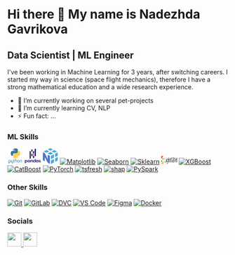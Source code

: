 # Hi there 👋 My name is Nadezhda Gavrikova
Data Scientist | ML Engineer
----------------------------
I've been working in Machine Learning for 3 years, after switching careers. I started my way in science (space flight mechanics), therefore I have a strong mathematical education and a wide research experience.

- 🔭 I’m currently working on several pet-projects
- 🌱 I’m currently learning CV, NLP
- ⚡ Fun fact: ...

### ML Skills

<div>
  <a href="https://www.python.org/" target="_blank" rel="noreferrer"><img src="https://github.com/devicons/devicon/blob/master/icons/python/python-original-wordmark.svg" title="Python" alt="Python" width="36" height="36"/></a>
  <a href="https://pandas.pydata.org/docs/index.html" target="_blank" rel="noreferrer"><img src="https://github.com/devicons/devicon/blob/master/icons/pandas/pandas-original-wordmark.svg" title="Pandas" alt="Pandas" width="36" height="36"/></a>
  <a href="https://numpy.org/" target="_blank" rel="noreferrer"><img src="https://github.com/devicons/devicon/blob/master/icons/numpy/numpy-original.svg" title="Numpy" alt="Numpy" width="36" height="36"/></a>
  <a href="https://matplotlib.org/" target="_blank" rel="noreferrer"><img src="https://matplotlib.org/_static/images/documentation.svg" title="Matplotlib" alt="Matplotlib" width="36" height="36"/></a>
  <a href="https://seaborn.pydata.org/" target="_blank" rel="noreferrer"><img src="https://seaborn.pydata.org/_images/logo-mark-lightbg.svg" title="Seaborn" alt="Seaborn" width="36" height="36"/></a>
  <a href="https://scikit-learn.org/stable/" target="_blank" rel="noreferrer"><img src="https://upload.wikimedia.org/wikipedia/commons/0/05/Scikit_learn_logo_small.svg" title="Sklearn" alt="Sklearn" width="36" height="36"/></a>
  <a href="https://lightgbm.readthedocs.io/en/stable/" target="_blank" rel="noreferrer"><img src="https://github.com/microsoft/LightGBM/blob/master/docs/logo/LightGBM_logo_black_text.svg" title="LGBM" alt="LGBM" width="36" height="18"/></a>
  <a href="https://xgboost.readthedocs.io/en/stable/" target="_blank" rel="noreferrer"><img src="https://xgboost.ai/images/logo/xgboost-logo.png" title="XGBoost" alt="XGBoost" width="36" height="18"/></a>
  <a href="https://catboost.ai/" target="_blank" rel="noreferrer"><img src="https://avatars.githubusercontent.com/u/29043415?s=200&v=4" title="CatBoost" alt="CatBoost" width="36" height="36"/></a>
  <a href="https://pytorch.org/" target="_blank" rel="noreferrer"><img src="https://raw.githubusercontent.com/danielcranney/readme-generator/main/public/icons/skills/pytorch-colored.svg" title="PyTorch" alt="PyTorch" width="36" height="36"/></a>
  <a href="https://tsfresh.readthedocs.io/en/latest/" target="_blank" rel="noreferrer"><img src="https://tsfresh.readthedocs.io/en/latest/_images/tsfresh_logo.svg" title="tsfresh" alt="tsfresh" width="36" height="36"/></a>
  <a href="https://shap.readthedocs.io/en/latest/" target="_blank" rel="noreferrer"><img src="https://miro.medium.com/v2/resize:fit:592/format:webp/1*z8YJEVnZubNy0yG-WtCLbg.jpeg" title="shap" alt="shap" width="36" height="36"/></a>
  <a href="https://spark.apache.org/docs/3.3.1/api/python/index.html#:~:text=PySpark%20is%20an%20interface%20for,data%20in%20a%20distributed%20environment." target="_blank" rel="noreferrer"><img src="https://miro.medium.com/v2/format:webp/1*nPcdyVwgcuEZiEZiRqApug.jpeg" title="PySpark" alt="PySpark" width="36" height="28"/></a>
</div>

### Other Skills

<div>
  <a href="https://git-scm.com/" target="_blank" rel="noreferrer"><img src="https://raw.githubusercontent.com/danielcranney/readme-generator/main/public/icons/skills/git-colored.svg" title="Git" alt="Git" width="36" height="36"/></a>
  <a href="https://about.gitlab.com/" target="_blank" rel="noreferrer"><img src="https://images.ctfassets.net/xz1dnu24egyd/3FbNmZRES38q2Sk2EcoT7a/a290dc207a67cf779fc7c2456b177e9f/press-kit-icon.svg" title="GitLab" alt="GitLab" width="36" height="36"/></a>
  <a href="https://dvc.org/" target="_blank" rel="noreferrer"><img src="https://dvc.org/img/logos/dvc.svg" title="DVC" alt="DVC" width="36" height="36"/></a>
  <a href="https://code.visualstudio.com/" target="_blank" rel="noreferrer"><img src="https://raw.githubusercontent.com/danielcranney/readme-generator/main/public/icons/skills/visualstudiocode.svg" title="VS Code" alt="VS Code" width="36" height="36"/></a>
  <a href="https://www.figma.com/" target="_blank" rel="noreferrer"><img src="https://raw.githubusercontent.com/danielcranney/readme-generator/main/public/icons/skills/figma-colored.svg" title="Figma" alt="Figma" width="36" height="36"/></a>
  <a href="https://www.docker.com/" target="_blank" rel="noreferrer"><img src="https://raw.githubusercontent.com/danielcranney/readme-generator/main/public/icons/skills/docker-colored.svg" title="Docker" alt="Docker" width="36" height="36"/></a>
</div>

### Socials

<p align="left"> 
<a href="https://www.github.com/Gavr09" target="_blank" rel="noreferrer"> <picture> <source media="(prefers-color-scheme: dark)" srcset="https://raw.githubusercontent.com/danielcranney/readme-generator/main/public/icons/socials/github-dark.svg" /> <source media="(prefers-color-scheme: light)" srcset="https://raw.githubusercontent.com/danielcranney/readme-generator/main/public/icons/socials/github.svg" /> <img src="https://raw.githubusercontent.com/danielcranney/readme-generator/main/public/icons/socials/github.svg" width="32" height="32" /> </picture> </a> 
<a href="https://www.linkedin.com/in/gavr09" target="_blank" rel="noreferrer"> <picture> <source media="(prefers-color-scheme: dark)" srcset="https://raw.githubusercontent.com/danielcranney/readme-generator/main/public/icons/socials/linkedin-dark.svg" /> <source media="(prefers-color-scheme: light)" srcset="https://raw.githubusercontent.com/danielcranney/readme-generator/main/public/icons/socials/linkedin.svg" /> <img src="https://raw.githubusercontent.com/danielcranney/readme-generator/main/public/icons/socials/linkedin.svg" width="32" height="32" /> </picture> </a>
</p>

